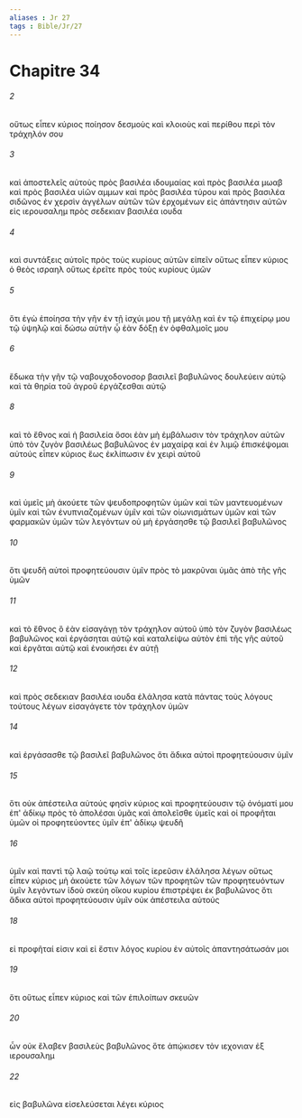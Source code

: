 ```yaml
---
aliases : Jr 27
tags : Bible/Jr/27
---
```


# Chapitre 34

###### 2
οὕτως εἶπεν κύριος ποίησον δεσμοὺς καὶ κλοιοὺς καὶ περίθου περὶ τὸν τράχηλόν σου
###### 3
καὶ ἀποστελεῖς αὐτοὺς πρὸς βασιλέα ιδουμαίας καὶ πρὸς βασιλέα μωαβ καὶ πρὸς βασιλέα υἱῶν αμμων καὶ πρὸς βασιλέα τύρου καὶ πρὸς βασιλέα σιδῶνος ἐν χερσὶν ἀγγέλων αὐτῶν τῶν ἐρχομένων εἰς ἀπάντησιν αὐτῶν εἰς ιερουσαλημ πρὸς σεδεκιαν βασιλέα ιουδα
###### 4
καὶ συντάξεις αὐτοῖς πρὸς τοὺς κυρίους αὐτῶν εἰπεῖν οὕτως εἶπεν κύριος ὁ θεὸς ισραηλ οὕτως ἐρεῖτε πρὸς τοὺς κυρίους ὑμῶν
###### 5
ὅτι ἐγὼ ἐποίησα τὴν γῆν ἐν τῇ ἰσχύι μου τῇ μεγάλῃ καὶ ἐν τῷ ἐπιχείρῳ μου τῷ ὑψηλῷ καὶ δώσω αὐτὴν ᾧ ἐὰν δόξῃ ἐν ὀφθαλμοῖς μου
###### 6
ἔδωκα τὴν γῆν τῷ ναβουχοδονοσορ βασιλεῖ βαβυλῶνος δουλεύειν αὐτῷ καὶ τὰ θηρία τοῦ ἀγροῦ ἐργάζεσθαι αὐτῷ
###### 8
καὶ τὸ ἔθνος καὶ ἡ βασιλεία ὅσοι ἐὰν μὴ ἐμβάλωσιν τὸν τράχηλον αὐτῶν ὑπὸ τὸν ζυγὸν βασιλέως βαβυλῶνος ἐν μαχαίρᾳ καὶ ἐν λιμῷ ἐπισκέψομαι αὐτούς εἶπεν κύριος ἕως ἐκλίπωσιν ἐν χειρὶ αὐτοῦ
###### 9
καὶ ὑμεῖς μὴ ἀκούετε τῶν ψευδοπροφητῶν ὑμῶν καὶ τῶν μαντευομένων ὑμῖν καὶ τῶν ἐνυπνιαζομένων ὑμῖν καὶ τῶν οἰωνισμάτων ὑμῶν καὶ τῶν φαρμακῶν ὑμῶν τῶν λεγόντων οὐ μὴ ἐργάσησθε τῷ βασιλεῖ βαβυλῶνος
###### 10
ὅτι ψευδῆ αὐτοὶ προφητεύουσιν ὑμῖν πρὸς τὸ μακρῦναι ὑμᾶς ἀπὸ τῆς γῆς ὑμῶν
###### 11
καὶ τὸ ἔθνος ὃ ἐὰν εἰσαγάγῃ τὸν τράχηλον αὐτοῦ ὑπὸ τὸν ζυγὸν βασιλέως βαβυλῶνος καὶ ἐργάσηται αὐτῷ καὶ καταλείψω αὐτὸν ἐπὶ τῆς γῆς αὐτοῦ καὶ ἐργᾶται αὐτῷ καὶ ἐνοικήσει ἐν αὐτῇ
###### 12
καὶ πρὸς σεδεκιαν βασιλέα ιουδα ἐλάλησα κατὰ πάντας τοὺς λόγους τούτους λέγων εἰσαγάγετε τὸν τράχηλον ὑμῶν
###### 14
καὶ ἐργάσασθε τῷ βασιλεῖ βαβυλῶνος ὅτι ἄδικα αὐτοὶ προφητεύουσιν ὑμῖν
###### 15
ὅτι οὐκ ἀπέστειλα αὐτούς φησὶν κύριος καὶ προφητεύουσιν τῷ ὀνόματί μου ἐπ' ἀδίκῳ πρὸς τὸ ἀπολέσαι ὑμᾶς καὶ ἀπολεῖσθε ὑμεῖς καὶ οἱ προφῆται ὑμῶν οἱ προφητεύοντες ὑμῖν ἐπ' ἀδίκῳ ψευδῆ
###### 16
ὑμῖν καὶ παντὶ τῷ λαῷ τούτῳ καὶ τοῖς ἱερεῦσιν ἐλάλησα λέγων οὕτως εἶπεν κύριος μὴ ἀκούετε τῶν λόγων τῶν προφητῶν τῶν προφητευόντων ὑμῖν λεγόντων ἰδοὺ σκεύη οἴκου κυρίου ἐπιστρέψει ἐκ βαβυλῶνος ὅτι ἄδικα αὐτοὶ προφητεύουσιν ὑμῖν οὐκ ἀπέστειλα αὐτούς
###### 18
εἰ προφῆταί εἰσιν καὶ εἰ ἔστιν λόγος κυρίου ἐν αὐτοῖς ἀπαντησάτωσάν μοι
###### 19
ὅτι οὕτως εἶπεν κύριος καὶ τῶν ἐπιλοίπων σκευῶν
###### 20
ὧν οὐκ ἔλαβεν βασιλεὺς βαβυλῶνος ὅτε ἀπῴκισεν τὸν ιεχονιαν ἐξ ιερουσαλημ
###### 22
εἰς βαβυλῶνα εἰσελεύσεται λέγει κύριος
